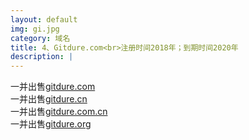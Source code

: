 ```yaml
---
layout: default
img: gi.jpg
category: 域名
title: 4、Gitdure.com<br>注册时间2018年；到期时间2020年
description: |
---
```

  一并出售[gitdure.com](https://www.1106.org)<br>一并出售[gitdure.cn](https://www.1106.org)<br>一并出售[gitdure.com.cn](https://www.1106.org)<br>一并出售[gitdure.org](https://www.1106.org)
